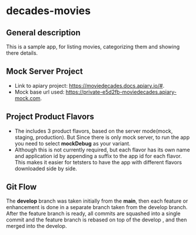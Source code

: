 # decades-movies

## General description
This is a sample app, for listing movies, categorizing them and showing there details.

## Mock Server Project
* Link to apiary project: https://moviedecades.docs.apiary.io/#.
* Mock base url used: https://private-e5d2fb-moviedecades.apiary-mock.com.

## Project Product Flavors
* The includes 3 product flavors, based on the server mode(mock, staging, production). But Since there is only mock server, to run the app you need to select **mockDebug** as your variant.
* Although this is not currently required, but each flavor has its own name and application id by appending a suffix to the app id for each flavor. This makes it easier for tetsters to have the app with different flavors downloaded side by side.

## Git Flow
The **develop** branch was taken initially from the **main**, then each feature or enhancement is done in a separate branch
taken from the develop branch.  After the feature branch is ready, all commits are squashed into a single commit and the feature branch is rebased on top of the develop , and then merged into the develop.